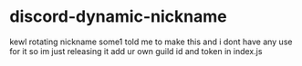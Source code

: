 # discord-dynamic-nickname
kewl rotating nickname
some1 told me to make this and i dont have any use for it so im just releasing it
add ur own guild id and token in index.js
